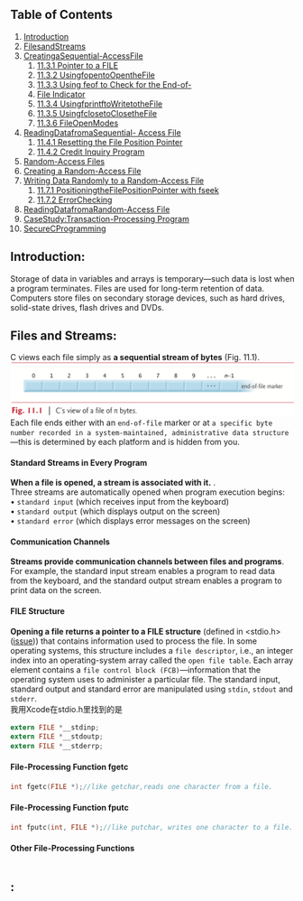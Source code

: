## <a name='contents'>Table of Contents</a>

1. [Introduction](#11.1)
1. [FilesandStreams](#11.2)
1. [CreatingaSequential-AccessFile](#11.3)
   1. [11.3.1 Pointer to a FILE](#11.)
   1. [11.3.2 UsingfopentoOpentheFile](#11.)
   1. [11.3.3 Using feof to Check for the End-of-](#11.)
   1. [File Indicator](#11.)
   1. [11.3.4 UsingfprintftoWritetotheFile](#11.)
   1. [11.3.5 UsingfclosetoClosetheFile](#11.)
   1. [11.3.6 FileOpenModes](#11.)
1. [ReadingDatafromaSequential- Access File](#11.4)
   1. [11.4.1 Resetting the File Position Pointer](#11.)
   1. [11.4.2 Credit Inquiry Program](#11.)
1. [Random-Access Files](#11.5)
1. [Creating a Random-Access File](#11.6)
1. [Writing Data Randomly to a Random-Access File](#11.7)
   1. [11.7.1 PositioningtheFilePositionPointer with fseek](#11.)
   1. [11.7.2 ErrorChecking](#11.)
1. [ReadingDatafromaRandom-Access File](#11.8)
1. [CaseStudy:Transaction-Processing Program](#11.9)
1. [SecureCProgramming](#11.10)
## <a name='11.1'> Introduction:</a>
Storage of data in variables and arrays is temporary—such data is lost when a program terminates. 
Files are used for long-term retention of data. 
Computers store files on secondary storage devices, such as hard drives, solid-state drives, flash drives and DVDs.

## <a name='11.2'> Files and Streams:</a>
C views each file simply as **a sequential stream of bytes** (Fig. 11.1).   
![Fig.11.1](https://github.com/saint-shaka/C/blob/master/CHowToProgram8thNotes/images/11/Fig.%2011.1.png)
Each file ends either with an `end-of-file` marker or at `a specific byte number recorded in a system-maintained, administrative data structure`—this is determined by each platform and is hidden from you.
#### Standard Streams in Every Program 
**When a file is opened, a stream is associated with it.** .    
Three streams are automatically opened when program execution begins:  
• `standard input` (which receives input from the keyboard)     
• `standard output` (which displays output on the screen)    
• `standard error` (which displays error messages on the screen)    
#### Communication Channels 
**Streams provide communication channels between files and programs**.   
For example, the standard input stream enables a program to read data from the keyboard, and the standard output stream enables a program to print data on the screen.  
#### FILE Structure
**Opening a file returns a pointer to a FILE structure** (defined in <stdio.h>([issue](https://github.com/saint-shaka/C/issues/1))) that contains information used to process the file. 
In some operating systems, this structure includes a `file descriptor`, i.e., an integer index into an operating-system array called the `open file table`. 
Each array element contains a `file control block (FCB)`—information that the operating system uses to administer a particular file. The standard input, standard output and standard error are manipulated using `stdin`, `stdout` and `stderr`.  
我用Xcode在stdio.h里找到的是 

``` C
extern FILE *__stdinp;
extern FILE *__stdoutp;
extern FILE *__stderrp;
```
#### File-Processing Function fgetc
``` C
int fgetc(FILE *);//like getchar,reads one character from a file.
```
#### File-Processing Function fputc
``` C
int fputc(int, FILE *);//like putchar, writes one character to a file.
```
#### Other File-Processing Functions

``` C

```
## <a name=''> :</a>
``` C

```
